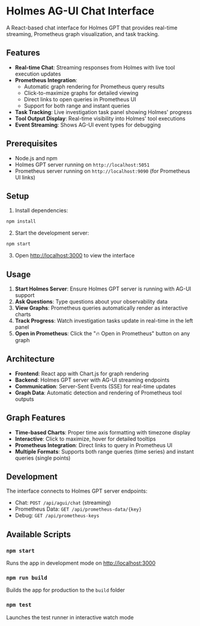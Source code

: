 # Holmes AG-UI Chat Interface

A React-based chat interface for Holmes GPT that provides real-time streaming, Prometheus graph visualization, and task tracking.

## Features

- **Real-time Chat**: Streaming responses from Holmes with live tool execution updates
- **Prometheus Integration**: 
  - Automatic graph rendering for Prometheus query results
  - Click-to-maximize graphs for detailed viewing
  - Direct links to open queries in Prometheus UI
  - Support for both range and instant queries
- **Task Tracking**: Live investigation task panel showing Holmes' progress
- **Tool Output Display**: Real-time visibility into Holmes' tool executions
- **Event Streaming**: Shows AG-UI event types for debugging

## Prerequisites

- Node.js and npm
- Holmes GPT server running on `http://localhost:5051`
- Prometheus server running on `http://localhost:9090` (for Prometheus UI links)

## Setup

1. Install dependencies:
```bash
npm install
```

2. Start the development server:
```bash
npm start
```

3. Open [http://localhost:3000](http://localhost:3000) to view the interface

## Usage

1. **Start Holmes Server**: Ensure Holmes GPT server is running with AG-UI support
2. **Ask Questions**: Type questions about your observability data
3. **View Graphs**: Prometheus queries automatically render as interactive charts
4. **Track Progress**: Watch investigation tasks update in real-time in the left panel
5. **Open in Prometheus**: Click the "🔥 Open in Prometheus" button on any graph

## Architecture

- **Frontend**: React app with Chart.js for graph rendering
- **Backend**: Holmes GPT server with AG-UI streaming endpoints
- **Communication**: Server-Sent Events (SSE) for real-time updates
- **Graph Data**: Automatic detection and rendering of Prometheus tool outputs

## Graph Features

- **Time-based Charts**: Proper time axis formatting with timezone display
- **Interactive**: Click to maximize, hover for detailed tooltips  
- **Prometheus Integration**: Direct links to query in Prometheus UI
- **Multiple Formats**: Supports both range queries (time series) and instant queries (single points)

## Development

The interface connects to Holmes GPT server endpoints:
- Chat: `POST /api/agui/chat` (streaming)
- Prometheus Data: `GET /api/prometheus-data/{key}`
- Debug: `GET /api/prometheus-keys`

## Available Scripts

### `npm start`
Runs the app in development mode on [http://localhost:3000](http://localhost:3000)

### `npm run build`
Builds the app for production to the `build` folder

### `npm test`
Launches the test runner in interactive watch mode
